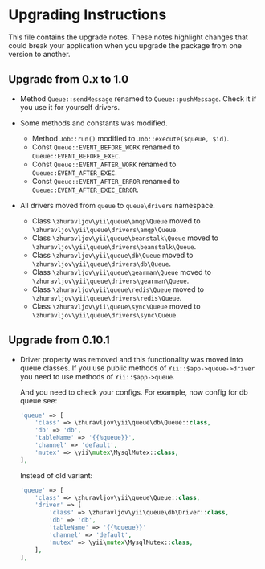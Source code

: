 Upgrading Instructions
======================

This file contains the upgrade notes. These notes highlight changes that could break your
application when you upgrade the package from one version to another.

Upgrade from 0.x to 1.0
-----------------------

* Method `Queue::sendMessage` renamed to `Queue::pushMessage`. Check it if you use it for yourself
  drivers.

* Some methods and constants was modified.
  
  - Method `Job::run()` modified to `Job::execute($queue, $id)`.
  - Const `Queue::EVENT_BEFORE_WORK` renamed to `Queue::EVENT_BEFORE_EXEC`.
  - Const `Queue::EVENT_AFTER_WORK` renamed to `Queue::EVENT_AFTER_EXEC`.
  - Const `Queue::EVENT_AFTER_ERROR` renamed to `Queue::EVENT_AFTER_EXEC_ERROR`.

* All drivers moved from `queue` to `queue\drivers` namespace.
  
  - Class `\zhuravljov\yii\queue\amqp\Queue` moved to `\zhuravljov\yii\queue\drivers\amqp\Queue`.
  - Class `\zhuravljov\yii\queue\beanstalk\Queue` moved to `\zhuravljov\yii\queue\drivers\beanstalk\Queue`.
  - Class `\zhuravljov\yii\queue\db\Queue` moved to `\zhuravljov\yii\queue\drivers\db\Queue`.
  - Class `\zhuravljov\yii\queue\gearman\Queue` moved to `\zhuravljov\yii\queue\drivers\gearman\Queue`.
  - Class `\zhuravljov\yii\queue\redis\Queue` moved to `\zhuravljov\yii\queue\drivers\redis\Queue`.
  - Class `\zhuravljov\yii\queue\sync\Queue` moved to `\zhuravljov\yii\queue\drivers\sync\Queue`.


Upgrade from 0.10.1
-------------------

* Driver property was removed and this functionality was moved into queue classes. If you use public
  methods of `Yii::$app->queue->driver` you need to use methods of `Yii::$app->queue`. 
  
  And you need to check your configs. For example, now config for db queue see:
  
  ```php
  'queue' => [
      'class' => \zhuravljov\yii\queue\db\Queue::class,
      'db' => 'db',
      'tableName' => '{{%queue}}',
      'channel' => 'default',
      'mutex' => \yii\mutex\MysqlMutex::class,
  ],
  ```
 
  Instead of old variant:
 
  ```php
  'queue' => [
      'class' => \zhuravljov\yii\queue\Queue::class,
      'driver' => [
          'class' => \zhuravljov\yii\queue\db\Driver::class,
          'db' => 'db',
          'tableName' => '{{%queue}}'
          'channel' => 'default',
          'mutex' => \yii\mutex\MysqlMutex::class,
      ],
  ],
  ```
  